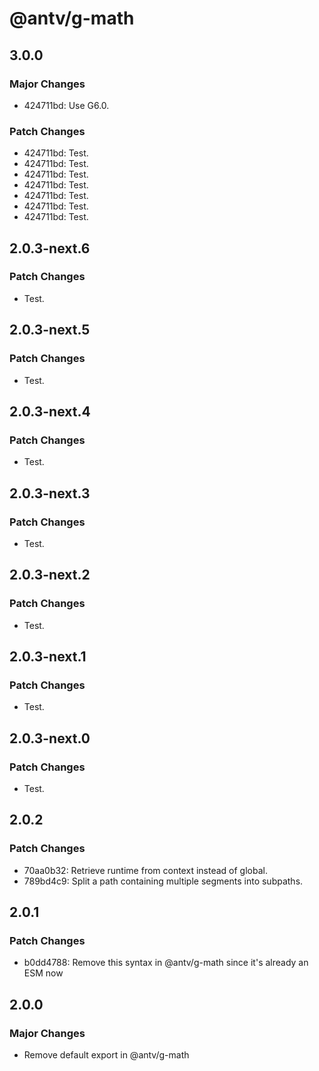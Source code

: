 # @antv/g-math

## 3.0.0

### Major Changes

-   424711bd: Use G6.0.

### Patch Changes

-   424711bd: Test.
-   424711bd: Test.
-   424711bd: Test.
-   424711bd: Test.
-   424711bd: Test.
-   424711bd: Test.
-   424711bd: Test.

## 2.0.3-next.6

### Patch Changes

-   Test.

## 2.0.3-next.5

### Patch Changes

-   Test.

## 2.0.3-next.4

### Patch Changes

-   Test.

## 2.0.3-next.3

### Patch Changes

-   Test.

## 2.0.3-next.2

### Patch Changes

-   Test.

## 2.0.3-next.1

### Patch Changes

-   Test.

## 2.0.3-next.0

### Patch Changes

-   Test.

## 2.0.2

### Patch Changes

-   70aa0b32: Retrieve runtime from context instead of global.
-   789bd4c9: Split a path containing multiple segments into subpaths.

## 2.0.1

### Patch Changes

-   b0dd4788: Remove this syntax in @antv/g-math since it's already an ESM now

## 2.0.0

### Major Changes

-   Remove default export in @antv/g-math
